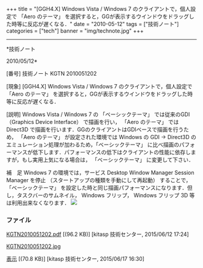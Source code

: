 ﻿+++
title = "[GGH4.X] Windows Vista / Windows 7 のクライアントで，個人設定で 「Aero のテーマ」 を選択すると，GGが表示するウインドウをドラッグした時等に反応が遅くなる．"
date = "2010-05-12"
tags = ["技術ノート"]
categories = ["tech"]
banner = "img/technote.jpg"
+++

-----------------------------------------------------------------------------------------------------------------------------

*技術ノート

2010/05/12*


[番号]
技術ノート KGTN 2010051202

[現象]
[GGH4.X] Windows Vista / Windows 7 のクライアントで，個人設定で 「Aero
のテーマ」
を選択すると，GGが表示するウインドウをドラッグした時等に反応が遅くなる．

[説明]
Windows Vista / Windows 7 の 「ベーシックテーマ」 では従来のGDI
（Graphics Device Interface） で描画を行い， 「Aero のテーマ」 では
Direct3D で描画を行います．GGのクライアントはGDIベースで描画を行うため，
「Aero のテーマ」 が設定された環境では Windows の GDI → Direct3D
のエミュレーション処理が加わるため，「ベーシックテーマ」
に比べ描画のパフォーマンスが低下します．パフォーマンスの低下はクライアントの性能に依存しますが，もし実用上気になる場合は，
「ベーシックテーマ」 に変更して下さい．

補　足
Windows 7 の環境では，サービス Desktop Window Manager Session Manager
を停止 （スタートアップの種類を手動にして再起動）
することで，「ベーシックテーマ」
を設定した時と同じ描画パフォーマンスになります．但し，タスクバーのサムネイル，
Windows フリップ， Windows フリップ 3D 等は利用出来なくなります．
![](http://techreport.kitasp.net/attachments/download/1957/KGTN2010051202.jpg)


### ファイル

 
 


[KGTN2010051202.pdf](http://techreport.kitasp.net/attachments/download/1919/KGTN2010051202.pdf)
 [(96.2 KB)] [kitasp 技術センター, 2015/06/12
17:24]

[KGTN2010051202.jpg](http://techreport.kitasp.net/attachments/download/1957/KGTN2010051202.jpg)

[表示](http://techreport.kitasp.net/attachments/1957/KGTN2010051202.jpg "表示")
 [(70.8 KB)] [kitasp 技術センター, 2015/06/17
16:30]


 


 

